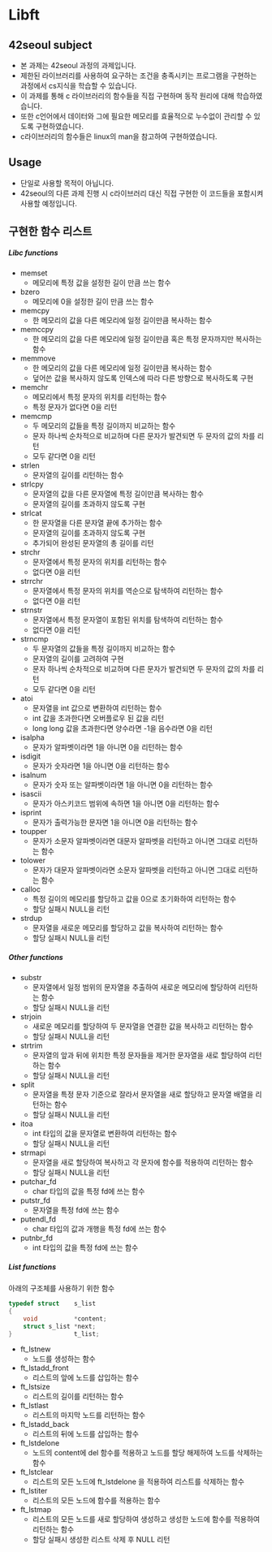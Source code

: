# Libft

## 42seoul subject

- 본 과제는 42seoul 과정의 과제입니다.
- 제한된 라이브러리를 사용하여 요구하는 조건을 충족시키는 프로그램을 구현하는 과정에서 cs지식을 학습할 수 있습니다.
- 이 과제를 통해 c 라이브러리의 함수들을 직접 구현하며 동작 원리에 대해 학습하였습니다.
- 또한 c언어에서 데이터와 그에 필요한 메모리를 효율적으로 누수없이 관리할 수 있도록 구현하였습니다.
- c라이브러리의 함수들은 linux의 man을 참고하여 구현하였습니다.

## Usage

- 단일로 사용할 목적이 아닙니다.
- 42seoul의 다른 과제 진행 시 c라이브러리 대신 직접 구현한 이 코드들을 포함시켜 사용할 예정입니다.

## 구현한 함수 리스트
##### Libc functions

- memset
  - 메모리에 특정 값을 설정한 길이 만큼 쓰는 함수
- bzero
  - 메모리에 0을 설정한 길이 만큼 쓰는 함수
- memcpy
  - 한 메모리의 값을 다른 메모리에 일정 길이만큼 복사하는 함수
- memccpy
  - 한 메모리의 값을 다른 메모리에 일정 길이만큼 혹은 특정 문자까지만 복사하는 함수
- memmove
  - 한 메모리의 값을 다른 메모리에 일정 길이만큼 복사하는 함수
  - 덮어쓴 값을 복사하지 않도록 인덱스에 따라 다른 방향으로 복사하도록 구현
- memchr
  - 메모리에서 특정 문자의 위치를 리턴하는 함수
  - 특정 문자가 없다면 0을 리턴
- memcmp
  - 두 메모리의 값들을 특정 길이까지 비교하는 함수
  - 문자 하나씩 순차적으로 비교하며 다른 문자가 발견되면 두 문자의 값의 차를 리턴
  - 모두 같다면 0을 리턴
- strlen
  - 문자열의 길이를 리턴하는 함수
- strlcpy
  - 문자열의 값을 다른 문자열에 특정 길이만큼 복사하는 함수
  - 문자열의 길이를 초과하지 않도록 구현
- strlcat
  - 한 문자열을 다른 문자열 끝에 추가하는 함수
  - 문자열의 길이를 초과하지 않도록 구현
  - 추가되어 완성된 문자열의 총 길이를 리턴
- strchr
  - 문자열에서 특정 문자의 위치를 리턴하는 함수
  - 없다면 0을 리턴
- strrchr
  - 문자열에서 특정 문자의 위치를 역순으로 탐색하여 리턴하는 함수
  - 없다면 0을 리턴
- strnstr
  - 문자열에서 특정 문자열이 포함된 위치를 탐색하여 리턴하는 함수
  - 없다면 0을 리턴
- strncmp
  - 두 문자열의 값들을 특정 길이까지 비교하는 함수
  - 문자열의 길이를 고려하여 구현
  - 문자 하나씩 순차적으로 비교하며 다른 문자가 발견되면 두 문자의 값의 차를 리턴
  - 모두 같다면 0을 리턴
- atoi
  - 문자열을 int 값으로 변환하여 리턴하는 함수
  - int 값을 초과한다면 오버플로우 된 값을 리턴
  - long long 값을 초과한다면 양수라면 -1을 음수라면 0을 리턴
- isalpha
  - 문자가 알파벳이라면 1을 아니면 0을 리턴하는 함수
- isdigit
  - 문자가 숫자라면 1을 아니면 0을 리턴하는 함수
- isalnum
  - 문자가 숫자 또는 알파벳이라면 1을 아니면 0을 리턴하는 함수
- isascii
  - 문자가 아스키코드 범위에 속하면 1을 아니면 0을 리턴하는 함수
- isprint
  - 문자가 출력가능한 문자면 1을 아니면 0을 리턴하는 함수
- toupper
  - 문자가 소문자 알파벳이라면 대문자 알파벳을 리턴하고 아니면 그대로 리턴하는 함수
- tolower
  - 문자가 대문자 알파벳이라면 소문자 알파벳을 리턴하고 아니면 그대로 리턴하는 함수
- calloc
  - 특정 길이의 메모리를 할당하고 값을 0으로 초기화하여 리턴하는 함수
  - 할당 실패시 NULL을 리턴
- strdup
  - 문자열을 새로운 메모리를 할당하고 값을 복사하여 리턴하는 함수
  - 할당 실패시 NULL을 리턴

##### Other functions

- substr
  - 문자열에서 일정 범위의 문자열을 추출하여 새로운 메모리에 할당하여 리턴하는 함수
  - 할당 실패시 NULL을 리턴
- strjoin
  - 새로운 메모리를 할당하여 두 문자열을 연결한 값을 복사하고 리턴하는 함수
  - 할당 실패시 NULL을 리턴
- strtrim
  - 문자열의 앞과 뒤에 위치한 특정 문자들을 제거한 문자열을 새로 할당하여 리턴하는 함수
  - 할당 실패시 NULL을 리턴
- split
  - 문자열을 특정 문자 기준으로 잘라서 문자열을 새로 할당하고 문자열 배열을 리턴하는 함수
  - 할당 실패시 NULL을 리턴
- itoa
  - int 타입의 값을 문자열로 변환하여 리턴하는 함수
  - 할당 실패시 NULL을 리턴
- strmapi
  - 문자열을 새로 할당하여 복사하고 각 문자에 함수를 적용하여 리턴하는 함수
  - 할당 실패시 NULL을 리턴
- putchar_fd
  - char 타입의 값을 특정 fd에 쓰는 함수
- putstr_fd
  - 문자열을 특정 fd에 쓰는 함수
- putendl_fd
  - char 타입의 값과 개행을 특정 fd에 쓰는 함수
- putnbr_fd
  - int 타입의 값을 특정 fd에 쓰는 함수



##### List functions
아래의 구조체를 사용하기 위한 함수

```c
typedef struct    s_list 
{ 
    void          *content; 
    struct s_list *next; 
}                 t_list;
```

- ft_lstnew
  - 노드를 생성하는 함수
- ft_lstadd_front
  - 리스트의 앞에 노드를 삽입하는 함수  
- ft_lstsize
  - 리스트의 길이를 리턴하는 함수
- ft_lstlast
  - 리스트의 마지막 노드를 리턴하는 함수
- ft_lstadd_back
  - 리스트의 뒤에 노드를 삽입하는 함수  
- ft_lstdelone
  - 노드의 content에 del 함수를 적용하고 노드를 할당 해제하여 노드를 삭제하는 함수
- ft_lstclear
  - 리스트의 모든 노드에 ft_lstdelone 을 적용하여 리스트를 삭제하는 함수
- ft_lstiter
  - 리스트의 모든 노드에 함수를 적용하는 함수
- ft_lstmap
  - 리스트의 모든 노드를 새로 할당하여 생성하고 생성한 노드에 함수를 적용하여 리턴하는 함수
  - 할당 실패시 생성한 리스트 삭제 후 NULL 리턴